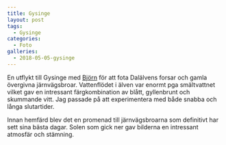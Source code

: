 ```yaml
---
title: Gysinge
layout: post
tags:
  - Gysinge
categories:
  - Foto
galleries: 
  - 2018-05-05-gysinge
---
```


En utflykt till Gysinge med [Björn](https://www.instagram.com/bjornalm41) för att fota Dalälvens forsar och gamla övergivna järnvägsbroar. Vattenflödet i älven var enormt pga smältvattnet vilket gav en intressant färgkombination av blått, gyllenbrunt och skummande vitt. Jag passade på att experimentera med både snabba och långa slutartider.

Innan hemfärd blev det en promenad till järnvägsbroarna som definitivt har sett sina bästa dagar. Solen som gick ner gav bilderna en intressant atmosfär och stämning.
